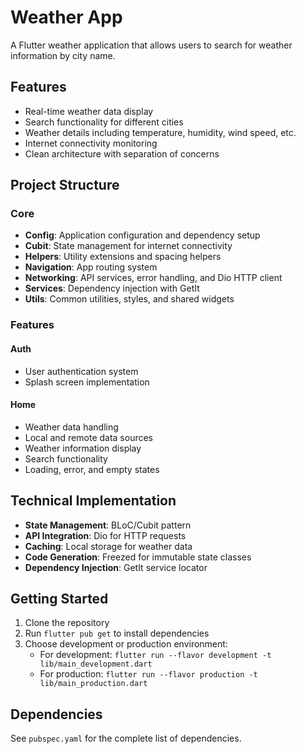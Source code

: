 # Weather App

A Flutter weather application that allows users to search for weather information by city name.

## Features

- Real-time weather data display
- Search functionality for different cities
- Weather details including temperature, humidity, wind speed, etc.
- Internet connectivity monitoring
- Clean architecture with separation of concerns

## Project Structure

### Core
- **Config**: Application configuration and dependency setup
- **Cubit**: State management for internet connectivity
- **Helpers**: Utility extensions and spacing helpers
- **Navigation**: App routing system
- **Networking**: API services, error handling, and Dio HTTP client
- **Services**: Dependency injection with GetIt
- **Utils**: Common utilities, styles, and shared widgets

### Features

#### Auth
- User authentication system
- Splash screen implementation

#### Home
- Weather data handling
- Local and remote data sources
- Weather information display
- Search functionality
- Loading, error, and empty states

## Technical Implementation

- **State Management**: BLoC/Cubit pattern
- **API Integration**: Dio for HTTP requests
- **Caching**: Local storage for weather data
- **Code Generation**: Freezed for immutable state classes
- **Dependency Injection**: GetIt service locator

## Getting Started

1. Clone the repository
2. Run `flutter pub get` to install dependencies
3. Choose development or production environment:
   - For development: `flutter run --flavor development -t lib/main_development.dart`
   - For production: `flutter run --flavor production -t lib/main_production.dart`

## Dependencies

See `pubspec.yaml` for the complete list of dependencies.

